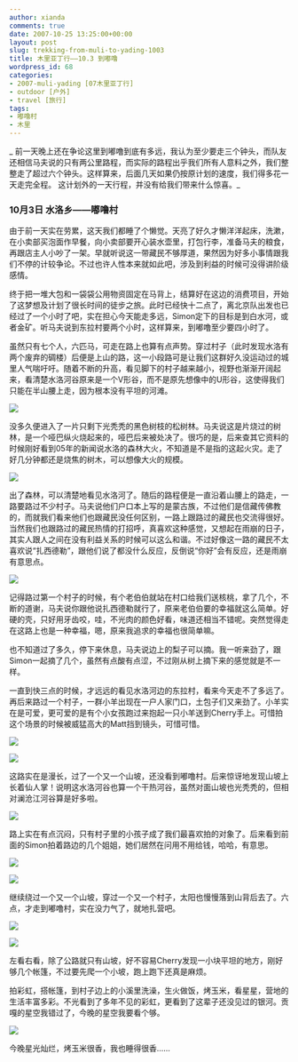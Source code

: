 ```yaml
---
author: xianda
comments: true
date: 2007-10-25 13:25:00+00:00
layout: post
slug: trekking-from-muli-to-yading-1003
title: 木里亚丁行——10.3 到嘟噜
wordpress_id: 68
categories:
- 2007-muli-yading [07木里亚丁行]
- outdoor [户外]
- travel [旅行]
tags:
- 嘟噜村
- 木里
---
```


_ 前一天晚上还在争论这里到嘟噜到底有多远，我认为至少要走三个钟头，而队友还相信马夫说的只有两公里路程，而实际的路程出乎我们所有人意料之外，我们整整走了超过六个钟头。这样算来，后面几天如果仍按原计划的速度，我们得多花一天走完全程。
这计划外的一天行程，并没有给我们带来什么惊喜。_





### 10月3日 水洛乡——嘟噜村





由于前一天实在劳累，这天我们都睡了个懒觉。天亮了好久才懒洋洋起床，洗漱，在小卖部买泡面作早餐，向小卖部要开心装水壶里，打包行李，准备马夫的粮食，再跟店主人小吵了一架。早就听说这一带藏民不够厚道，果然因为好多小事情跟我们不停的计较争论。不过也许人性本来就如此吧，涉及到利益的时候可没得讲阶级感情。



终于把一堆大包和一袋袋公用物资固定在马背上，结算好在这边的消费项目，开始了这梦想及计划了很长时间的徒步之旅。此时已经快十二点了，离北京队出发也已经过了一个小时了吧，实在担心今天能走多远，Simon定下的目标是到白水河，或者金矿。听马夫说到东拉村要两个小时，这样算来，到嘟噜至少要四小时了。



虽然只有七个人，六匹马，可走在路上也算有点声势。穿过村子（此时发现水洛有两个废弃的碉楼）后便是上山的路，这一小段路可是让我们这群好久没运动过的城里人气喘吁吁。随着不断的升高，看见脚下的村子越来越小，视野也渐渐开阔起来，看清楚水洛河谷原来是一个V形谷，而不是原先想像中的U形谷，这使得我们只能在半山腰上走，因为根本没有平坦的河滩。



![](http://tkfiles.storage.live.com/y1pSlGiGjDE0a34HeWzKmFQjuccFKmUl5hFZ1T982zcIieQ7A0XVOAo__hzBmEuSHO_AAWET-gusBY)

<!-- more -->

没多久便进入了一片只剩下光秃秃的黑色树枝的松树林。马夫说这是片烧过的树林，是一个哑巴纵火烧起来的，哑巴后来被处决了。很巧的是，后来查其它资料的时候刚好看到05年的新闻说水洛的森林大火，不知道是不是指的这起火灾。走了好几分钟都还是烧焦的树木，可以想像大火的规模。



![](http://tkfiles.storage.live.com/y1pSlGiGjDE0a3eB9VIjbuySA4RlPgVzKaWmGUHcZzPrq4azhwn1MAslh3XcjKh874KV-R8OeEppWA)



出了森林，可以清楚地看见水洛河了。随后的路程便是一直沿着山腰上的路走，一路要路过不少村子。马夫说他们户口本上写的是蒙古族，不过他们是信藏传佛教的，而就我们看来他们也跟藏民没任何区别，一路上跟路过的藏民也交流得很好。当然我们也跟路过的藏民热情的打招呼，真喜欢这种感觉，又想起在雨崩的日子，其实人跟人之间在没有利益关系的时候可以这么和谐。不过好像这一路的藏民不太喜欢说“扎西德勒”，跟他们说了都没什么反应，反倒说“你好”会有反应，还是雨崩有意思点。



![](http://tkfiles.storage.live.com/y1pSlGiGjDE0a0Kt_aLnje7qMBqehLnN9PdWNrx4CEBlnBXo-6-wOwq4DLRUpcoJLzCyBw6PAwyktI)



记得路过第一个村子的时候，有个老伯伯就站在村口给我们送核桃，拿了几个，不断的道谢，马夫说你跟他说扎西德勒就行了，原来老伯伯要的幸福就这么简单。好硬的壳，只好用牙齿咬，哇，不光肉的颜色好看，味道还相当不错呢。突然觉得走在这路上也是一种幸福，嗯，原来我追求的幸福也很简单嘛。



也不知道过了多久，停下来休息，马夫说边上的梨子可以摘。我一听来劲了，跟Simon一起摘了几个，虽然有点酸有点涩，不过刚从树上摘下来的感觉就是不一样。



一直到快三点的时候，才远远的看见水洛河边的东拉村，看来今天走不了多远了。再后来路过一个村子，一群小羊出现在一户人家门口，土包子们又来劲了。小羊实在是可爱，更可爱的是有个小女孩跑过来抱起一只小羊送到Cherry手上。可惜拍这个场景的时候被威猛高大的Matt挡到镜头，可惜可惜。



![](http://tkfiles.storage.live.com/y1pSlGiGjDE0a1wwA0rUSsdBLQ-PWoe7LDe9lMXoQRoy1DXi1_w0HMyKMqMLH4ce1ByVKzAgNVcSdw)



![](http://tkfiles.storage.live.com/y1pSlGiGjDE0a0AvP2Z1K8RqpENA7W2l-jLyMTyVtnKYy4V-NZUL27x-PkZbIGmBnFXXwauk9P6g9Y)



这路实在是漫长，过了一个又一个山坡，还没看到嘟噜村。后来惊讶地发现山坡上长着仙人掌！说明这水洛河谷也算一个干热河谷，虽然对面山坡也光秃秃的，但相对澜沧江河谷算是好多啦。



![](http://tkfiles.storage.live.com/y1pSlGiGjDE0a20gO0BJCTyyiwepummXuXW9V3Q_CTnG_S4KsDuBW3WSVyXZLJ5w1bXqPlTf0ZX2Fk)



路上实在有点沉闷，只有村子里的小孩子成了我们最喜欢拍的对象了。后来看到前面的Simon拍着路边的几个姐姐，她们居然在问用不用给钱，哈哈，有意思。



![](http://tkfiles.storage.live.com/y1pSlGiGjDE0a1WvAjzSuAZaIvtWhZBT5a6ufWHRLj11hBvZ1UaNFi5vN5X94tzxK1SczM7zk2qA_A)



![](http://tkfiles.storage.live.com/y1pSlGiGjDE0a3XN_cl_qPwhv4LpHePFtXWsx6A1ZoVnt-Owb9eMHGSan-X9BLVIFtraJzuhuQ7Ejs)



继续绕过一个又一个山坡，穿过一个又一个村子，太阳也慢慢落到山背后去了。六点，才走到嘟噜村，实在没力气了，就地扎营吧。



![](http://tkfiles.storage.live.com/y1pSlGiGjDE0a074GGPRsupaeXg_xVIbIVExdnZsC-_kf799CxP9YwIB6Y5j8uyTWth_waxFYdlp2I)



![](http://tkfiles.storage.live.com/y1pSlGiGjDE0a3FXqbXzkovMdW8SljNZHC0Z9x_WBnaMtm3G2bxMDyoiUwLCKdCBW25K2BNfFA25wc)



左看右看，除了公路就只有山坡，好不容易Cherry发现一小块平坦的地方，刚好够几个帐篷，不过要先爬一个小坡，跑上跑下还真是麻烦。



拍彩虹，搭帐篷，到村子边上的小溪里洗澡，生火做饭，烤玉米，看星星，营地的生活丰富多彩。不光看到了多年不见的彩虹，更看到了这辈子还没见过的银河。贡嘎的星空我错过了，今晚的星空我要看个够。



![](http://tkfiles.storage.live.com/y1pSlGiGjDE0a0ZlblNuGzgkB3JHvSbwVA1InYxT55U86u76mgeMoJCJXhENQdPR8zsJNhiVPbPbRI)



今晚星光灿烂，烤玉米很香，我也睡得很香……






